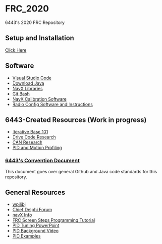 # FRC_2020
6443's 2020 FRC Repository

## Setup and Installation ##
[Click Here](https://github.com/LibertyRobotics/FRC_2020/wiki/Setting-Up-The-Programming-Environment)

## Software ##
* [Visual Studio Code](https://code.visualstudio.com/)
* [Download Java](https://www.java.com/en/download/)
* [NavX Libraries](https://pdocs.kauailabs.com/navx-mxp/software/roborio-libraries/java/)
* [Git Bash](https://git-scm.com/downloads)
* [NavX Calibration Software](https://www.kauailabs.com/support/navx-mxp/kb/faq.php?id=26)
* [Radio Config Software and Instructions](https://wpilib.screenstepslive.com/s/currentCS/m/getting_started/l/144986-programming-your-radio)

## 6443-Created Resources (Work in progress)
* [Iterative Base 101](https://docs.google.com/document/d/18hkZJ3wOhLKlAkknS0ciWf_5eEOmXk4dkVMDdrEbzvQ/edit?usp=sharing)
* [Drive Code Research](https://docs.google.com/document/d/1SagU7kNi_xJTMjs5hDFvnOA6GcI9Gn0muRMjG0X7Hbs/edit?usp=sharing)
* [CAN Research](https://docs.google.com/document/d/1fmq2Wr10z2Ymt-QDoKVQbyG7ptekXvNlMf0Hw-Wumtc/edit?usp=sharing)
* [PID and Motion Profiling](https://docs.google.com/document/d/1MtFstBLqIWqS8Qo6vFEYoRnNxizb7NIiIgDh6Eh6OE0/edit?usp=sharing)

### [6443's Convention Document](https://github.com/LibertyRobotics/FRC_2018/wiki/Conventions)
This document goes over general Github and Java code standards for this repository.

## General Resources
* [wpilibj](http://first.wpi.edu/FRC/roborio/release/docs/java/)
* [Chief Delphi Forum](https://www.chiefdelphi.com/forums/portal.php)
* [navX Info](https://pdocs.kauailabs.com/navx-mxp/)
* [FRC Screen Steps Programming Tutorial](https://wpilib.screenstepslive.com/s/currentCS/m/java)
* [PID Tuning PowerPoint](http://www.simbotics.org/files/pdf/programming-pid.pdf)
* [PID Background Video](https://www.youtube.com/watch?v=UR0hOmjaHp0)
* [PID Examples](https://www.youtube.com/watch?annotation_id=annotation_891845&feature=iv&src_vid=UR0hOmjaHp0&v=XfAt6hNV8XM)
